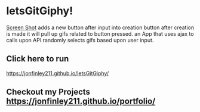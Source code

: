 # letsGitGiphy!
[Screen Shot](assets/images/giphy.png)
adds a new button after input into creation button
after creation is made it will pull up gifs related to button pressed. 
an App that uses ajax to calls upon API  randomly selects gifs based upon user input.

## Click here to run 
https://jonfinley211.github.io/letsGitGiphy/


## Checkout my Projects https://jonfinley211.github.io/portfolio/
